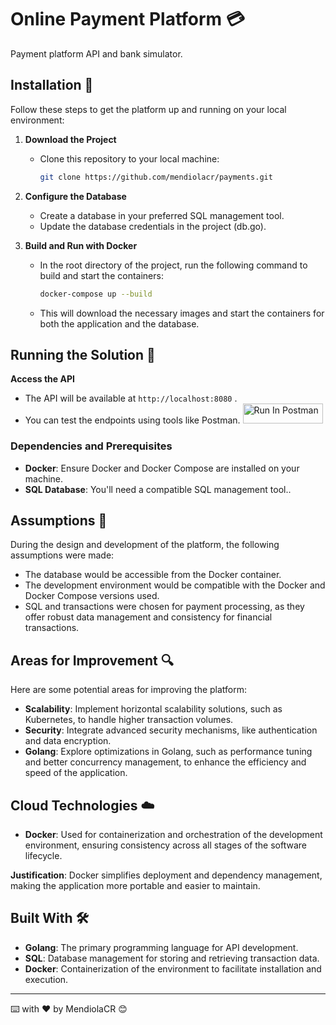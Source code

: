 # Online Payment Platform 💳

Payment platform API and bank simulator.

## Installation 🔧

Follow these steps to get the platform up and running on your local environment:

1. **Download the Project**
   - Clone this repository to your local machine:
     ```bash
     git clone https://github.com/mendiolacr/payments.git
     ```

2. **Configure the Database**
   - Create a database in your preferred SQL management tool.
   - Update the database credentials in the project (db.go).

3. **Build and Run with Docker**
   - In the root directory of the project, run the following command to build and start the containers:
     ```bash
     docker-compose up --build
     ```
   - This will download the necessary images and start the containers for both the application and the database.

## Running the Solution 🚀

**Access the API**
   - The API will be available at `http://localhost:8080` .
   - You can test the endpoints using tools like Postman.
[<img src="https://run.pstmn.io/button.svg" alt="Run In Postman" style="width: 128px; height: 32px;">](https://god.gw.postman.com/run-collection/5205075-a0612109-f5a2-4919-aa48-37cca8af6b78?action=collection%2Ffork&source=rip_markdown&collection-url=entityId%3D5205075-a0612109-f5a2-4919-aa48-37cca8af6b78%26entityType%3Dcollection%26workspaceId%3Df326ae33-2888-45af-b1fe-04ddc953c1e1)

### Dependencies and Prerequisites

- **Docker**: Ensure Docker and Docker Compose are installed on your machine.
- **SQL Database**: You'll need a compatible SQL management tool..

## Assumptions 🤔

During the design and development of the platform, the following assumptions were made:

- The database would be accessible from the Docker container.
- The development environment would be compatible with the Docker and Docker Compose versions used.
- SQL and transactions were chosen for payment processing, as they offer robust data management and consistency for financial transactions.

## Areas for Improvement 🔍

Here are some potential areas for improving the platform:

- **Scalability**: Implement horizontal scalability solutions, such as Kubernetes, to handle higher transaction volumes.
- **Security**: Integrate advanced security mechanisms, like authentication and data encryption.
- **Golang**: Explore optimizations in Golang, such as performance tuning and better concurrency management, to enhance the efficiency and speed of the application.

## Cloud Technologies ☁️

- **Docker**: Used for containerization and orchestration of the development environment, ensuring consistency across all stages of the software lifecycle.

**Justification**: Docker simplifies deployment and dependency management, making the application more portable and easier to maintain.

## Built With 🛠️

- **Golang**: The primary programming language for API development.
- **SQL**: Database management for storing and retrieving transaction data.
- **Docker**: Containerization of the environment to facilitate installation and execution.

---

⌨️ with ❤️ by MendiolaCR 😊
